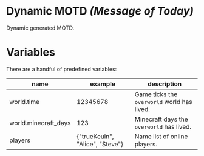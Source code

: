# Dynamic MOTD *(Message of Today)*

Dynamic generated MOTD.

# Variables

There are a handful of predefined variables:

| name | example | description |
| ------------- | ------- | ----------- |
| world.time | 12345678 | Game ticks the `overworld` world has lived. |
| world.minecraft_days | 123 | Minecraft days the `overworld` has lived. |
| players | {"trueKeuin", "Alice", "Steve"} | Name list of online players. |
